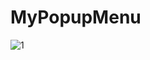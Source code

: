 # MyPopupMenu

![1](https://github.com/louisgeek/LouisDemo/MyPopupMenu/raw/main/screenshots/pic.png)

